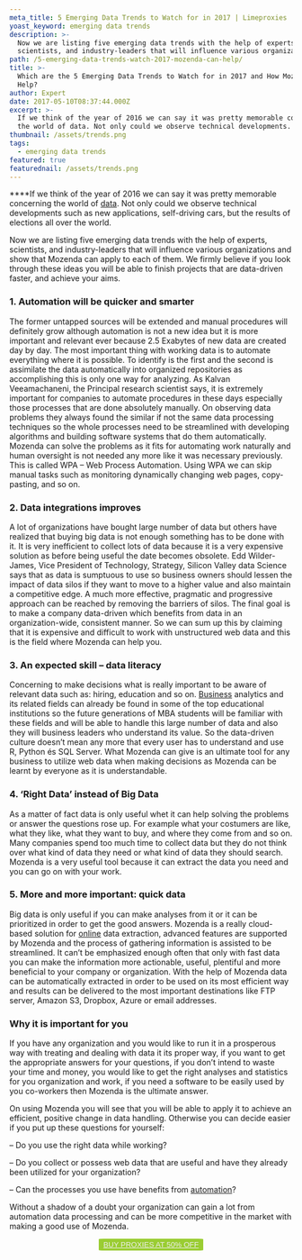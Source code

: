 ```yaml
---
meta_title: 5 Emerging Data Trends to Watch for in 2017 | Limeproxies
yoast_keyword: emerging data trends
description: >-
  Now we are listing five emerging data trends with the help of experts,
  scientists, and industry-leaders that will influence various organizations.
path: /5-emerging-data-trends-watch-2017-mozenda-can-help/
title: >-
  Which are the 5 Emerging Data Trends to Watch for in 2017 and How Mozenda Can
  Help?
author: Expert
date: 2017-05-10T08:37:44.000Z
excerpt: >-
  If we think of the year of 2016 we can say it was pretty memorable concerning
  the world of data. Not only could we observe technical developments.
thumbnail: /assets/trends.png
tags:
  - emerging data trends
featured: true
featurednail: /assets/trends.png
---
```

****If we think of the year of 2016 we can say it was pretty memorable concerning the world of <a href="/blog/businesses-running-outdated-operating-systems-taking-huge-risk-data-breaches/" target="_blank" rel="noopener noreferrer">data</a>. Not only could we observe technical developments such as new applications, self-driving cars, but the results of elections all over the world.

Now we are listing five emerging data trends with the help of experts, scientists, and industry-leaders that will influence various organizations and show that Mozenda can apply to each of them. We firmly believe if you look through these ideas you will be able to finish projects that are data-driven faster, and achieve your aims.

### **1. Automation will be quicker and smarter**

The former untapped sources will be extended and manual procedures will definitely grow although automation is not a new idea but it is more important and relevant ever because 2.5 Exabytes of new data are created day by day. The most important thing with working data is to automate everything where it is possible. To identify is the first and the second is assimilate the data automatically into organized repositories as accomplishing this is only one way for analyzing. As Kalvan Veeamachaneni, the Principal research scientist says, it is extremely important for companies to automate procedures in these days especially those processes that are done absolutely manually. On observing data problems they always found the similar if not the same data processing techniques so the whole processes need to be streamlined with developing algorithms and building software systems that do them automatically. Mozenda can solve the problems as it fits for automating work naturally and human oversight is not needed any more like it was necessary previously. This is called WPA – Web Process Automation. Using WPA we can skip manual tasks such as monitoring dynamically changing web pages, copy-pasting, and so on.

### **2. Data integrations improves**

A lot of organizations have bought large number of data but others have realized that buying big data is not enough something has to be done with it. It is very inefficient to collect lots of data because it is a very expensive solution as before being useful the date becomes obsolete. Edd Wilder-James, Vice President of Technology, Strategy, Silicon Valley data Science says that as data is sumptuous to use so business owners should lessen the impact of data silos if they want to move to a higher value and also maintain a competitive edge. A much more effective, pragmatic and progressive approach can be reached by removing the barriers of silos. The final goal is to make a company data-driven which benefits from data in an organization-wide, consistent manner. So we can sum up this by claiming that it is expensive and difficult to work with unstructured web data and this is the field where Mozenda can help you.

### **3. An expected skill – data literacy**

Concerning to make decisions what is really important to be aware of relevant data such as: hiring, education and so on. <a href="/blog/the-pros-and-cons-of-using-instagram-bots-for-business/" target="_blank" rel="noopener noreferrer">Business</a> analytics and its related fields can already be found in some of the top educational institutions so the future generations of MBA students will be familiar with these fields and will be able to handle this large number of data and also they will business leaders who understand its value. So the data-driven culture doesn’t mean any more that every user has to understand and use R, Python és SQL Server. What Mozenda can give is an ultimate tool for any business to utilize web data when making decisions as Mozenda can be learnt by everyone as it is understandable.

### **4. ‘Right Data’ instead of Big Data**

As a matter of fact data is only useful whet it can help solving the problems or answer the questions rose up. For example what your costumers are like, what they like, what they want to buy, and where they come from and so on. Many companies spend too much time to collect data but they do not think over what kind of data they need or what kind of data they should search. Mozenda is a very useful tool because it can extract the data you need and you can go on with your work.

### **5. More and more important: quick data**

Big data is only useful if you can make analyses from it or it can be prioritized in order to get the good answers. Mozenda is a really cloud-based solution for <a href="/blog/how-to-lower-ping-in-online-games/" target="_blank" rel="noopener noreferrer">online</a> data extraction, advanced features are supported by Mozenda and the process of gathering information is assisted to be streamlined. It can’t be emphasized enough often that only with fast data you can make the information more actionable, useful, plentiful and more beneficial to your company or organization. With the help of Mozenda data can be automatically extracted in order to be used on its most efficient way and results can be delivered to the most important destinations like FTP server, Amazon S3, Dropbox, Azure or email addresses.

### **Why it is important for you**

If you have any organization and you would like to run it in a prosperous way with treating and dealing with data it its proper way, if you want to get the appropriate answers for your questions, if you don’t intend to waste your time and money, you would like to get the right analyses and statistics for you organization and work, if you need a software to be easily used by you co-workers then Mozenda is the ultimate answer.

On using Mozenda you will see that you will be able to apply it to achieve an efficient, positive change in data handling. Otherwise you can decide easier if you put up these questions for yourself:

&#8211; Do you use the right data while working?

&#8211; Do you collect or possess web data that are useful and have they already been utilized for your organization?

&#8211; Can the processes you use have benefits from <a href="/blog/how-to-create-your-own-marketing-automation-stack-for-less-than-300-month/" target="_blank" rel="noopener noreferrer">automation</a>?

Without a shadow of a doubt your organization can gain a lot from automation data processing and can be more competitive in the market with making a good use of Mozenda.

<p style="text-align: center;">
  <button style="background-color: #9acd32; border-radius: 5%; border: solid 2px #9ACD32;"><a style="color: #eeeeee;" href="https://bit.ly/2LSZk05">BUY PROXIES AT 50% OFF</a></button>
</p>

